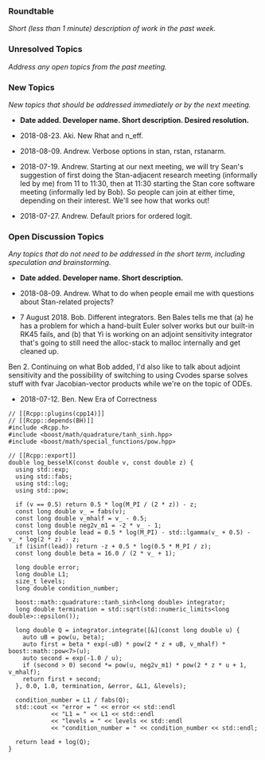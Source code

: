 ### Roundtable
_Short (less than 1 minute) description of work in the past week._

### Unresolved Topics
_Address any open topics from the past meeting._

### New Topics
_New topics that should be addressed immediately or by the next
meeting._

* __Date added. Developer name.  Short description.  Desired resolution.__

* 2018-08-23. Aki. New Rhat and n_eff.

* 2018-08-09. Andrew.  Verbose options in stan, rstan, rstanarm.

* 2018-07-19. Andrew. Starting at our next meeting, we will try Sean's suggestion of first doing the Stan-adjacent research meeting (informally led by me) from 11 to 11:30, then at 11:30 starting the Stan core software meeting (informally led by Bob).  So people can join at either time, depending on their interest.  We'll see how that works out!

* 2018-07-27. Andrew.  Default priors for ordered logit.

### Open Discussion Topics

_Any topics that do not need to be addressed in the short term,
including speculation and brainstorming._

* __Date added. Developer name.  Short description.__

* 2018-08-09. Andrew.  What to do when people email me with questions about Stan-related projects?

* 7 August 2018.  Bob.  Different integrators.  Ben Bales tells me that (a) he has a problem for which a hand-built Euler solver works but our built-in RK45 fails, and (b) that Yi is working on an adjoint sensitivity integrator that's going to still need the alloc-stack to malloc internally and get cleaned up.

Ben 2. Continuing on what Bob added, I'd also like to talk about adjoint sensitivity and the possibility of switching to using Cvodes sparse solves stuff with fvar Jacobian-vector products while we're on the topic of ODEs.

* 2018-07-12. Ben.  New Era of Correctness
```
// [[Rcpp::plugins(cpp14)]]
// [[Rcpp::depends(BH)]]
#include <Rcpp.h>
#include <boost/math/quadrature/tanh_sinh.hpp>
#include <boost/math/special_functions/pow.hpp>

// [[Rcpp::export]]
double log_besselK(const double v, const double z) {
  using std::exp;
  using std::fabs;
  using std::log;
  using std::pow;
  
  if (v == 0.5) return 0.5 * log(M_PI / (2 * z)) - z;
  const long double v_ = fabs(v);
  const long double v_mhalf = v_ - 0.5;
  const long double neg2v_m1 = -2 * v_ - 1;
  const long double lead = 0.5 * log(M_PI) - std::lgamma(v_ + 0.5) - v_ * log(2 * z) - z;
  if (isinf(lead)) return -z + 0.5 * log(0.5 * M_PI / z);
  const long double beta = 16.0 / (2 * v_ + 1);

  long double error;
  long double L1;
  size_t levels;
  long double condition_number;
  
  boost::math::quadrature::tanh_sinh<long double> integrator;
  long double termination = std::sqrt(std::numeric_limits<long double>::epsilon());

  long double Q = integrator.integrate([&](const long double u) {
    auto uB = pow(u, beta);
    auto first = beta * exp(-uB) * pow(2 * z + uB, v_mhalf) * boost::math::pow<7>(u);
    auto second = exp(-1.0 / u);
    if (second > 0) second *= pow(u, neg2v_m1) * pow(2 * z * u + 1, v_mhalf);
    return first + second;
  }, 0.0, 1.0, termination, &error, &L1, &levels);

  condition_number = L1 / fabs(Q);
  std::cout << "error = " << error << std::endl
            << "L1 = " << L1 << std::endl
            << "levels = " << levels << std::endl
            << "condition_number = " << condition_number << std::endl;
  
  return lead + log(Q);
}
```